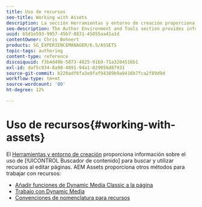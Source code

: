 ```yaml
---
title: Uso de recursos
seo-title: Working with Assets
description: La sección Herramientas y entorno de creación proporciona información sobre el uso del Buscador de contenido para buscar y utilizar recursos al editar páginas. AEM Assets proporciona otros métodos para trabajar con recursos.
seo-description: The Author Environment and Tools section provides information about using Content Finder to find and use assets when editing pages. AEM Assets provides other methods for working with assets.
uuid: 65d1e593-9957-45b7-8831-45055aa41a1d
contentOwner: Chris Bohnert
products: SG_EXPERIENCEMANAGER/6.5/ASSETS
topic-tags: authoring
content-type: reference
discoiquuid: f3b4d49b-5873-4825-91b9-71a3204516b1
exl-id: daf5c934-8a98-4891-94a1-029056d87931
source-git-commit: b220adf6fa3e9faf94389b9a9416b7fca2f89d9d
workflow-type: tm+mt
source-wordcount: '80'
ht-degree: 12%

---
```


# Uso de recursos{#working-with-assets}

El [Herramientas y entorno de creación](/help/sites-authoring/author-environment-tools.md) proporciona información sobre el uso de [!UICONTROL Buscador de contenido] para buscar y utilizar recursos al editar páginas. AEM Assets proporciona otros métodos para trabajar con recursos:

* [Añadir funciones de Dynamic Media Classic a la página](/help/sites-classic-ui-authoring/manage-assets-classic-s7.md)
* [Trabajo con Dynamic Media](/help/sites-classic-ui-authoring/dynamic-media-assets.md)
* [Convenciones de nomenclatura para recursos](/help/sites-classic-ui-authoring/asset-naming-conventions.md)
